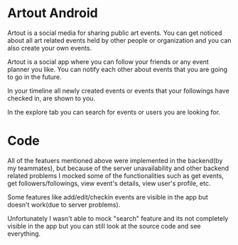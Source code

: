 # Artout Android
Artout is a social media for sharing public art events. You can get noticed about all art related events held by other people or organization and you can also create your own events.


Artout is a social app where you can follow your friends or any event planner you like. You can notify each other about events that you are going to go in the future.

In your timeline all newly created events or events that your followings have checked in, are shown to you.

In the explore tab you can search for events or users you are looking for.

# Code
All of the featuers mentioned above were implemented in the backend(by my teammates), but because of the server unavailability and other backend related problems
I mocked some of the functionalities such as get events, get followers/followings, view event's details, view user's profile, etc.

Some features like add/edit/checkin events
are visible in the app but doesn't work(due to server problems).

Unfortunately I wasn't able to mock "search" feature and its not completely visible in the app but you can still
look at the source code and see everything.
